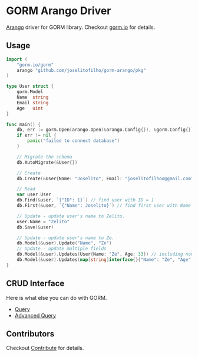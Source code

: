 # GORM Arango Driver

[Arango](https://www.arangodb.com/) driver for GORM library. Checkout [gorm.io](https://gorm.io) for details.

## Usage

```go
import (
    "gorm.io/gorm"
    arango "github.com/joselitofilho/gorm-arango/pkg"
)

type User struct {
	gorm.Model
	Name  string
	Email string
	Age   uint
}

func main() {
    db, err := gorm.Open(arango.Open(&arango.Config{}), &gorm.Config{})
    if err != nil {
        panic("failed to connect database")
    }

    // Migrate the schema
    db.AutoMigrate(&User{})

    // Create
    db.Create(&User{Name: "Joselito", Email: "joselitofilhoo@gmail.com", Age: 32})

    // Read
    var user User
    db.Find(&user, `{"ID": 1}`) // find user with ID = 1
    db.First(&user, `{"Name": Joselito}`) // find first user with Name is Joselito

    // Update - update user's name to Zelito.
    user.Name = "Zelito"
    db.Save(&user)

    // Update - update user's name to Ze.
    db.Model(&user).Update("Name", "Ze")
    // Update - update multiple fields
    db.Model(&user).Updates(User{Name: "Ze", Age: 33}) // including non-zero fields. Updates user's name to Ze, age to 33 and email to empty.
    db.Model(&user).Updates(map[string]interface{}{"Name": "Ze", "Age": 33}) // updates just user's name to Ze and age to 33.
}
```

## CRUD Interface

Here is what else you can do with GORM.

- [Query](./docs/query.md)
- [Advanced Query](./docs/advanced_query.md)

## Contributors

Checkout [Contribute](docs/CONTRIBUTING.md) for details.
